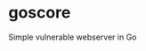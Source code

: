 # goscore
Simple vulnerable webserver in Go
<!-- Keep your project structure simple and flat. Especially in the beginning. No strong conventions like in the Java world. 
test-files have <lala>_test.go naming convention and are put in the same directory (package) as the sources itself
go.mod is the way to go.
Give me all call when you need more (edited) 

Roy Bos:gopherdance:  3 hours ago
What I would do and is pretty common in the Go world:
If it is a library/package, start with everything in the root of the repository.
If it is a app/api/webservice use a little bit structure like https://github.com/golang-standards/project-layout. Most important directories you will probably need: cmd , internal , pkg . If you have multiple commands, you will directly know why this structure is useful :wink:-->